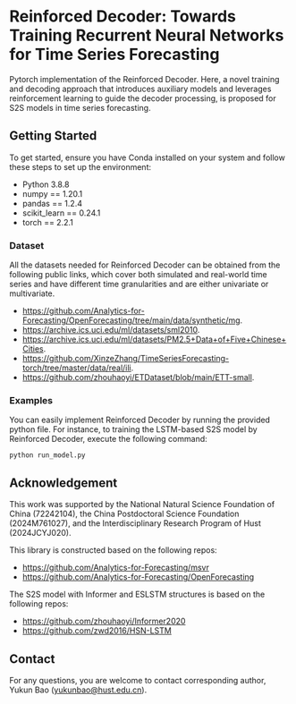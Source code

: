 # Reinforced Decoder: Towards Training Recurrent Neural Networks for Time Series Forecasting
Pytorch implementation of the Reinforced Decoder. Here, a novel training and decoding approach that introduces auxiliary models and leverages reinforcement learning to guide the decoder processing, is proposed for S2S models in time series forecasting. 


## Getting Started
To get started, ensure you have Conda installed on your system and follow these steps to set up the environment:
* Python 3.8.8
* numpy == 1.20.1
* pandas == 1.2.4
* scikit_learn == 0.24.1
* torch == 2.2.1

### Dataset
All the datasets needed for Reinforced Decoder can be obtained from the following public links, which cover both simulated and real-world time series and have different time granularities and are either univariate or multivariate.
* https://github.com/Analytics-for-Forecasting/OpenForecasting/tree/main/data/synthetic/mg. 
* https://archive.ics.uci.edu/ml/datasets/sml2010.
* https://archive.ics.uci.edu/ml/datasets/PM2.5+Data+of+Five+Chinese+Cities.
* https://github.com/XinzeZhang/TimeSeriesForecasting-torch/tree/master/data/real/ili.
* https://github.com/zhouhaoyi/ETDataset/blob/main/ETT-small.

### Examples
You can easily implement Reinforced Decoder by running the provided python file. For instance, to training the LSTM-based S2S model by Reinforced Decoder, execute the following command:
```
python run_model.py
```

## Acknowledgement
This work was supported by the National Natural Science Foundation of China (72242104),  the China Postdoctoral Science Foundation (2024M761027), and the Interdisciplinary Research Program of Hust (2024JCYJ020).

This library is constructed based on the following repos:
* https://github.com/Analytics-for-Forecasting/msvr
* https://github.com/Analytics-for-Forecasting/OpenForecasting

The S2S model with Informer and ESLSTM structures is based on the following repos: 
* https://github.com/zhouhaoyi/Informer2020
* https://github.com/zwd2016/HSN-LSTM

## Contact
For any questions, you are welcome to contact corresponding author, Yukun Bao (yukunbao@hust.edu.cn).